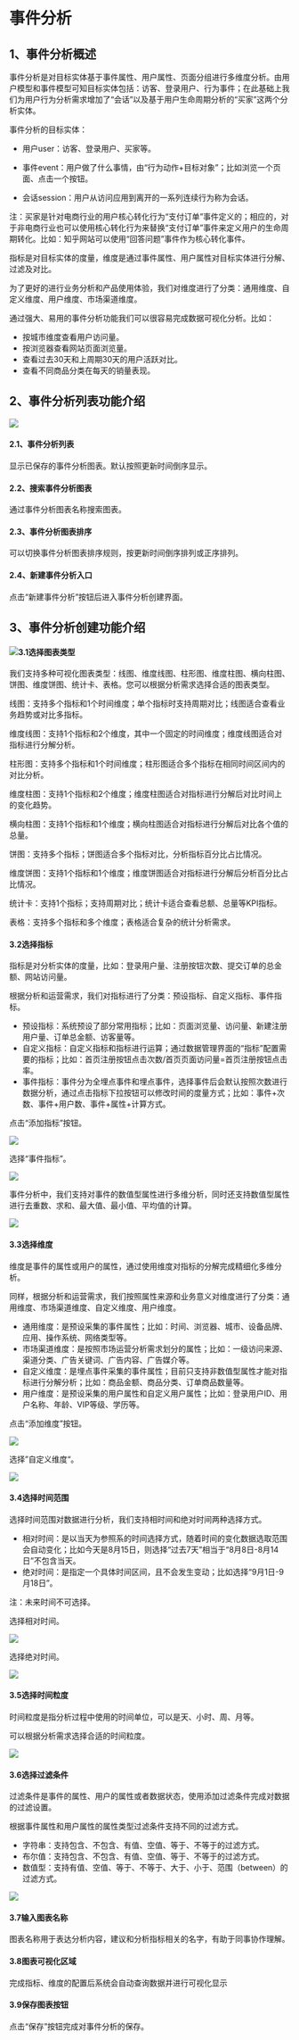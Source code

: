 # 事件分析

## 1、事件分析概述

事件分析是对目标实体基于事件属性、用户属性、页面分组进行多维度分析。由用户模型和事件模型可知目标实体包括：访客、登录用户、行为事件；在此基础上我们为用户行为分析需求增加了“会话”以及基于用户生命周期分析的“买家”这两个分析实体。

事件分析的目标实体：

* 用户user：访客、登录用户、买家等。

* 事件event：用户做了什么事情，由“行为动作+目标对象”；比如浏览一个页面、点击一个按钮。

* 会话session：用户从访问应用到离开的一系列连续行为称为会话。

注：买家是针对电商行业的用户核心转化行为“支付订单”事件定义的；相应的，对于非电商行业也可以使用核心转化行为来替换“支付订单”事件来定义用户的生命周期转化。比如：知乎网站可以使用“回答问题”事件作为核心转化事件。

指标是对目标实体的度量，维度是通过事件属性、用户属性对目标实体进行分解、过滤及对比。

为了更好的进行业务分析和产品使用体验，我们对维度进行了分类：通用维度、自定义维度、用户维度、市场渠道维度。

通过强大、易用的事件分析功能我们可以很容易完成数据可视化分析。比如：

* 按城市维度查看用户访问量。
* 按浏览器查看网站页面浏览量。
* 查看过去30天和上周期30天的用户活跃对比。
* 查看不同商品分类在每天的销量表现。

## 2、事件分析列表功能介绍

![](/assets/事件分析_列表_标号@2x.png)

#### 2.1、事件分析列表

显示已保存的事件分析图表。默认按照更新时间倒序显示。

#### 2.2、搜索事件分析图表

通过事件分析图表名称搜索图表。

#### 2.3、事件分析图表排序

可以切换事件分析图表排序规则，按更新时间倒序排列或正序排列。

#### 2.4、新建事件分析入口

点击“新建事件分析”按钮后进入事件分析创建界面。

## 3、事件分析创建功能介绍

#### ![](/assets/线图_完成配置.png)3.1选择图表类型

我们支持多种可视化图表类型：线图、维度线图、柱形图、维度柱图、横向柱图、饼图、维度饼图、统计卡、表格。您可以根据分析需求选择合适的图表类型。

线图：支持多个指标和1个时间维度；单个指标时支持周期对比；线图适合查看业务趋势或对比多指标。

维度线图：支持1个指标和2个维度，其中一个固定的时间维度；维度线图适合对指标进行分解分析。

柱形图：支持多个指标和1个时间维度；柱形图适合多个指标在相同时间区间内的对比分析。

维度柱图：支持1个指标和2个维度；维度柱图适合对指标进行分解后对比时间上的变化趋势。

横向柱图：支持1个指标和1个维度；横向柱图适合对指标进行分解后对比各个值的总量。

饼图：支持多个指标；饼图适合多个指标对比，分析指标百分比占比情况。

维度饼图：支持1个指标和1个维度；维度饼图适合对指标进行分解后分析百分比占比情况。

统计卡：支持1个指标；支持周期对比；统计卡适合查看总额、总量等KPI指标。

表格：支持多个指标和多个维度；表格适合复杂的统计分析需求。

#### 3.2选择指标

指标是对分析实体的度量，比如：登录用户量、注册按钮次数、提交订单的总金额、网站访问量。

根据分析和运营需求，我们对指标进行了分类：预设指标、自定义指标、事件指标。

* 预设指标：系统预设了部分常用指标；比如：页面浏览量、访问量、新建注册用户量、订单总金额、访客量等。
* 自定义指标：自定义指标和指标进行运算；通过数据管理界面的“指标”配置需要的指标；比如：首页注册按钮点击次数/首页页面访问量=首页注册按钮点击率。
* 事件指标：事件分为全埋点事件和埋点事件，选择事件后会默认按照次数进行数据分析，通过点击指标下拉按钮可以修改时间的度量方式；比如：事件+次数、事件+用户数、事件+属性+计算方式。

点击“添加指标”按钮。

![](/assets/选择指标.png)

选择“事件指标”。

![](/assets/选择指标2.png)

事件分析中，我们支持对事件的数值型属性进行多维分析，同时还支持数值型属性进行去重数、求和、最大值、最小值、平均值的计算。

![](/assets/修改指标.png)

#### 3.3选择维度

维度是事件的属性或用户的属性，通过使用维度对指标的分解完成精细化多维分析。

同样，根据分析和运营需求，我们按照属性来源和业务意义对维度进行了分类：通用维度、市场渠道维度、自定义维度、用户维度。

* 通用维度：是预设采集的事件属性；比如：时间、浏览器、城市、设备品牌、应用、操作系统、网络类型等。
* 市场渠道维度：是按照市场运营分析需求划分的属性；比如：一级访问来源、渠道分类、广告关键词、广告内容、广告媒介等。
* 自定义维度：是埋点事件采集的事件属性；目前只支持非数值型属性才能对指标进行分解分析；比如：商品金额、商品分类、订单商品数量等。
* 用户维度：是预设采集的用户属性和自定义用户属性；比如：登录用户ID、用户名称、年龄、VIP等级、学历等。

点击“添加维度”按钮。

![](/assets/选择维度.png)

选择”自定义维度“。

![](/assets/选择维度2.png)

#### 3.4选择时间范围

选择时间范围对数据进行分析，我们支持相时间和绝对时间两种选择方式。

* 相对时间：是以当天为参照系的时间选择方式，随着时间的变化数据选取范围会自动变化；比如今天是8月15日，则选择“过去7天”相当于“8月8日-8月14日”不包含当天。
* 绝对时间：是指定一个具体时间区间，且不会发生变动；比如选择“9月1日-9月18日”。

注：未来时间不可选择。

选择相对时间。

![](/assets/选择日期_相对时间@2x.png)

选择绝对时间。

![](/assets/选择日期_绝对时间@2x.png)

#### 3.5选择时间粒度

时间粒度是指分析过程中使用的时间单位，可以是天、小时、周、月等。

可以根据分析需求选择合适的时间粒度。

![](/assets/选择时间粒度@2x.png)

#### 3.6选择过滤条件

过滤条件是事件的属性、用户的属性或者数据状态，使用添加过滤条件完成对数据的过滤设置。

根据事件属性和用户属性的属性类型过滤条件支持不同的过滤方式。

* 字符串：支持包含、不包含、有值、空值、等于、不等于的过滤方式。
* 布尔值：支持包含、不包含、有值、空值、等于、不等于的过滤方式。
* 数值型：支持有值、空值、等于、不等于、大于、小于、范围（between）的过滤方式。

![](/assets/添加过滤@2x.png)

#### 3.7输入图表名称

图表名称用于表达分析内容，建议和分析指标相关的名字，有助于同事协作理解。

#### 3.8图表可视化区域

完成指标、维度的配置后系统会自动查询数据并进行可视化显示

#### 3.9保存图表按钮

点击“保存”按钮完成对事件分析的保存。

